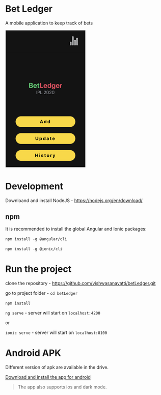 # Bet Ledger

A mobile application to keep track of bets

<img src="images/home_page.jpeg" width="250px" style="border: 1px solid #e0e0e0;">

# Development

Downloand and install NodeJS - https://nodejs.org/en/download/

## npm

It is recommended to install the global Angular and Ionic packages:

`npm install -g @angular/cli`

`npm install -g @ionic/cli`

# Run the project

clone the repository - https://github.com/vishwasanavatti/betLedger.git

go to project folder - `cd betLedger`

`npm install`

`ng serve` - server will start on `localhost:4200`

or

`ionic serve` - server will start on `localhost:8100`

# Android APK

Different version of apk are available in the drive.

[Download and install the app for android](https://drive.google.com/drive/folders/1cejgdkDkCvlzuZiAduVC4-XZAMt-SET-?usp=sharing)

> The app also supports ios and dark mode.
